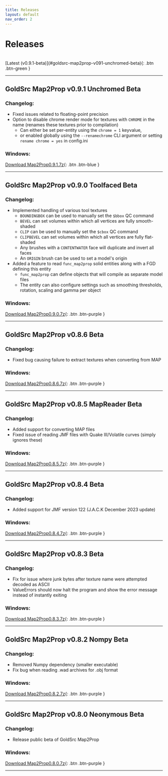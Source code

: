 ```yaml
---
title: Releases
layout: default
nav_order: 2
---
```


# Releases

<br>
[Latest (v0.9.1-beta)](#goldsrc-map2prop-v091-unchromed-beta){: .btn .btn-green }

---

## GoldSrc Map2Prop v0.9.1 Unchromed <span class="label label-blue">Beta</span>

### Changelog:

* Fixed issues related to floating-point precision
* Option to disable chrome render mode for textures with `CHROME` in the name (renames these textures prior to compilation)
  * Can either be set per-entity using the `chrome = 1` keyvalue,
  * or enabled globally using the `--renamechrome` CLI argument or setting `rename chrome = yes` in config.ini

### Windows:<br>
[Download Map2Prop0.9.1.7z](releases/Map2Prop0.9.1.7z){: .btn .btn-blue }

---

## GoldSrc Map2Prop v0.9.0 Toolfaced <span class="label label-blue">Beta</span>

### Changelog:

* Implemented handling of various tool textures
  * `BOUNDINGBOX` can be used to manually set the `$bbox` QC command
  * `BEVEL` can set volumes within which all vertices are fully smooth-shaded
  * `CLIP` can be used to manually set the `$cbox` QC command
  * `CLIPBEVEL` can set volumes within which all vertices are fully flat-shaded
  * Any brushes with a `CONTENTWATER` face will duplicate and invert all faces
  * An `ORIGIN` brush can be used to set a model's origin
* Added a feature to read `func_map2prop` solid entities along with a FGD defining this entity
  * `func_map2prop` can define objects that will compile as separate model files
  * The entity can also configure settings such as smoothing thresholds, rotation, scaling and gamma per object

### Windows:<br>
[Download Map2Prop0.9.0.7z](releases/Map2Prop0.9.0.7z){: .btn .btn-purple }

---

## GoldSrc Map2Prop v0.8.6 <span class="label label-blue">Beta</span>

### Changelog:

* Fixed bug causing failure to extract textures when converting from MAP

### Windows:<br>
[Download Map2Prop0.8.6.7z](releases/Map2Prop0.8.6.7z){: .btn .btn-purple }

---

## GoldSrc Map2Prop v0.8.5 MapReader <span class="label label-blue">Beta</span>

### Changelog:

* Added support for converting MAP files
* Fixed issue of reading JMF files with Quake III/Volatile curves (simply ignores these)

### Windows:<br>
[Download Map2Prop0.8.5.7z](releases/Map2Prop0.8.5.7z){: .btn .btn-purple }

---

## GoldSrc Map2Prop v0.8.4 <span class="label label-blue">Beta</span>

### Changelog:

* Added support for JMF version 122 (J.A.C.K December 2023 update)

### Windows:<br>
[Download Map2Prop0.8.4.7z](releases/Map2Prop0.8.4.7z){: .btn .btn-purple }

---

## GoldSrc Map2Prop v0.8.3 <span class="label label-blue">Beta</span>

### Changelog:

* Fix for issue where junk bytes after texture name were attempted decoded as ASCII
* ValueErrors should now halt the program and show the error message instead of instantly exiting

### Windows:<br>
[Download Map2Prop0.8.3.7z](releases/Map2Prop0.8.3.7z){: .btn .btn-purple }

---

## GoldSrc Map2Prop v0.8.2 Nompy <span class="label label-blue">Beta</span>

### Changelog:

* Removed Numpy dependency (smaller executable)
* Fix bug when reading .wad archives for .obj format

### Windows:<br>
[Download Map2Prop0.8.2.7z](releases/Map2Prop0.8.2.7z){: .btn .btn-purple }

---

## GoldSrc Map2Prop v0.8.0 Neonymous <span class="label label-blue">Beta</span>

### Changelog:

* Release public beta of GoldSrc Map2Prop

### Windows:<br>
[Download Map2Prop0.8.0.7z](releases/Map2Prop0.8.0.7z){: .btn .btn-purple }

---
